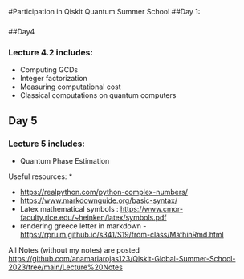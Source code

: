 
#Participation in Qiskit Quantum Summer School 
##Day 1:
###

##Day4
### Lecture 4.2 includes:
* Computing GCDs
* Integer factorization
* Measuring computational cost
* Classical computations on quantum computers
## Day 5
### Lecture 5 includes:
* Quantum Phase Estimation


Useful resources:
* 
* https://realpython.com/python-complex-numbers/
* https://www.markdownguide.org/basic-syntax/
* Latex mathematical symbols : https://www.cmor-faculty.rice.edu/~heinken/latex/symbols.pdf
* rendering greece letter in markdown - https://rpruim.github.io/s341/S19/from-class/MathinRmd.html

All Notes (without my notes) are posted https://github.com/anamariarojas123/Qiskit-Global-Summer-School-2023/tree/main/Lecture%20Notes
